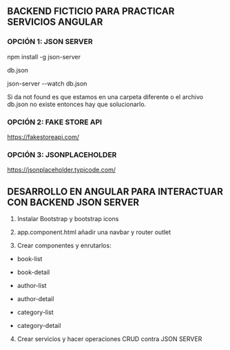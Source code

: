 

## BACKEND FICTICIO PARA PRACTICAR SERVICIOS ANGULAR

### OPCIÓN 1: JSON SERVER

npm install -g json-server

db.json

json-server --watch db.json

Si da not found es que estamos en una carpeta diferente o el archivo db.json no existe entonces hay que solucionarlo.

### OPCIÓN 2: FAKE STORE API

https://fakestoreapi.com/

### OPCIÓN 3: JSONPLACEHOLDER

https://jsonplaceholder.typicode.com/



## DESARROLLO EN ANGULAR PARA INTERACTUAR CON BACKEND JSON SERVER

1. Instalar Bootstrap y bootstrap icons

2. app.component.html añadir una navbar y router outlet

3. Crear componentes y enrutarlos: 

* book-list
* book-detail

* author-list
* author-detail

* category-list
* category-detail

4. Crear servicios y hacer operaciones CRUD contra JSON SERVER


